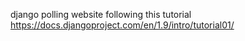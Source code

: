 django polling website following this tutorial https://docs.djangoproject.com/en/1.9/intro/tutorial01/
